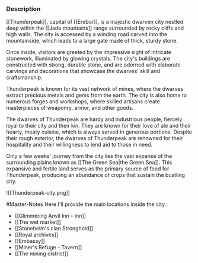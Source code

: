
### Description

[[Thunderpeak]], capital of [[Erebor]], is a majestic dwarven city nestled deep within the [[Jade mountains]] range surrounded by rocky cliffs and high walls. The city is accessed by a winding road carved into the mountainside, which leads to a large gate made of thick, sturdy stone.

Once inside, visitors are greeted by the impressive sight of intricate stonework, illuminated by glowing crystals. The city's buildings are constructed with strong, durable stone, and are adorned with elaborate carvings and decorations that showcase the dwarves' skill and craftsmanship.

Thunderpeak is known for its vast network of mines, where the dwarves extract precious metals and gems from the earth. The city is also home to numerous forges and workshops, where skilled artisans create masterpieces of weaponry, armor, and other goods.

The dwarves of Thunderpeak are hardy and industrious people, fiercely loyal to their city and their kin. They are known for their love of ale and their hearty, meaty cuisine, which is always served in generous portions. Despite their rough exterior, the dwarves of Thunderpeak are renowned for their hospitality and their willingness to lend aid to those in need.

Only a few weeks' journey from the city lies the vast expanse of the surrounding plains known as [[The Green Sea|the Green Sea]]. This expansive and fertile land serves as the primary source of food for Thunderpeak, producing an abundance of crops that sustain the bustling city.

![[Thunderpeak-city.png]]


#Master-Notes Here I'll provide the main locations inside the city : 

- [[Glimmering Anvil Inn - Inn]]
- [[The wet market]]
- [[Stonehelm's clan Stronghold]]
- [[Royal archives]]
- [[Embassy]]
- [[Miner's Refuge - Tavern]]
- [[The mining district]]